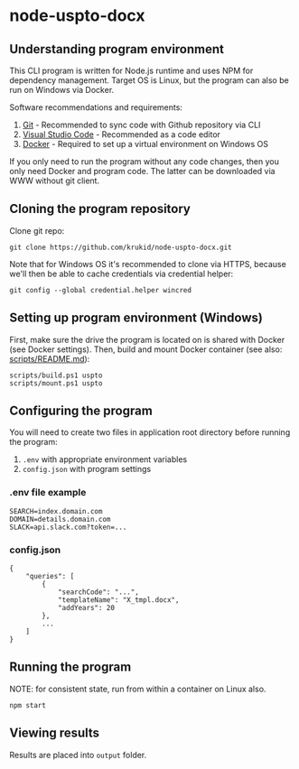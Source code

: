 # node-uspto-docx

## Understanding program environment

This CLI program is written for Node.js runtime and uses NPM for dependency management.
Target OS is Linux, but the program can also be run on Windows via Docker.

Software recommendations and requirements:

1. [Git](https://git-scm.com/download/win) - Recommended to sync code with Github repository via CLI
2. [Visual Studio Code](https://code.visualstudio.com/) - Recommended as a code editor
3. [Docker](https://download.docker.com/win/stable/InstallDocker.msi) - Required to set up a virtual environment on Windows OS

If you only need to run the program without any code changes, then you only need Docker and program code. The latter can be downloaded via WWW without git client.

## Cloning the program repository

Clone git repo:

    git clone https://github.com/krukid/node-uspto-docx.git

Note that for Windows OS it's recommended to clone via HTTPS, because we'll then be able to cache credentials via credential helper:

    git config --global credential.helper wincred

## Setting up program environment (Windows)

First, make sure the drive the program is located on is shared with Docker (see Docker settings). Then, build and mount Docker container (see also: [scripts/README.md](scripts/win/README.md)):

    scripts/build.ps1 uspto
    scripts/mount.ps1 uspto

## Configuring the program

You will need to create two files in application root directory before running the program:

1. `.env` with appropriate environment variables
2. `config.json` with program settings

### .env file example

    SEARCH=index.domain.com
    DOMAIN=details.domain.com
    SLACK=api.slack.com?token=...

### config.json

    {
        "queries": [
            {
                "searchCode": "...",
                "templateName": "X_tmpl.docx",
                "addYears": 20
            },
            ...
        ]
    }

## Running the program

NOTE: for consistent state, run from within a container on Linux also.

    npm start

## Viewing results

Results are placed into `output` folder.
